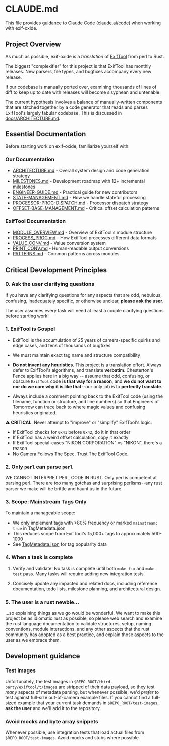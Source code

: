 # CLAUDE.md

This file provides guidance to Claude Code (claude.ai/code) when working with exif-oxide.

## Project Overview

As much as possible, exif-oxide is a _translation_ of [ExifTool](https://exiftool.org/) from perl to Rust.

The biggest "complexifier" for this project is that ExifTool has monthly
releases. New parsers, file types, and bugfixes accompany every new release.

If our codebase is manually ported over, examining thousands of lines of diff to
keep up to date with releases will become sisyphean and untenable.

The current hypothesis involves a balance of manually-written components that
are stitched together by a code generator that reads and parses ExifTool's
largely tabular codebase. This is discussed in [docs/ARCHITECTURE.md](docs/ARCHITECTURE.md).

## Essential Documentation

Before starting work on exif-oxide, familiarize yourself with:

### Our Documentation

- [ARCHITECTURE.md](docs/ARCHITECTURE.md) - Overall system design and code generation strategy
- [MILESTONES.md](docs/MILESTONES.md) - Development roadmap with 12+ incremental milestones
- [ENGINEER-GUIDE.md](docs/ENGINEER-GUIDE.md) - Practical guide for new contributors
- [STATE-MANAGEMENT.md](docs/STATE-MANAGEMENT.md) - How we handle stateful processing
- [PROCESSOR-PROC-DISPATCH.md](docs/PROCESSOR-PROC-DISPATCH.md) - Processor dispatch strategy
- [OFFSET-BASE-MANAGEMENT.md](docs/OFFSET-BASE-MANAGEMENT.md) - Critical offset calculation patterns

### ExifTool Documentation

- [MODULE_OVERVIEW.md](third-party/exiftool/doc/concepts/MODULE_OVERVIEW.md) - Overview of ExifTool's module structure
- [PROCESS_PROC.md](third-party/exiftool/doc/concepts/PROCESS_PROC.md) - How ExifTool processes different data formats
- [VALUE_CONV.md](third-party/exiftool/doc/concepts/VALUE_CONV.md) - Value conversion system
- [PRINT_CONV.md](third-party/exiftool/doc/concepts/PRINT_CONV.md) - Human-readable output conversions
- [PATTERNS.md](third-party/exiftool/doc/concepts/PATTERNS.md) - Common patterns across modules

## Critical Development Principles

### 0. Ask the user clarifying questions

If you have any clarifying questions for any aspects that are odd, nebulous,
confusing, inadequately specific, or otherwise unclear, **please ask the user**.

The user assumes every task will need at least a couple clarifying questions
before starting work!

### 1. ExifTool is Gospel

- ExifTool is the accumulation of 25 years of camera-specific quirks and edge
  cases, and tens of thousands of bugfixes.

- We must maintain exact tag name and structure compatibility

- **Do not invent any heuristics**. This project is a translation effort. Always
  defer to ExifTool's algorithms, and translate **verbatim**. Chesterton's Fence
  applies here in a big way -- assume that odd, confusing, or obscure `ExifTool`
  code **is that way for a reason**, and **we do not want to nor do we care why
  it is like that**--our only job is to **perfectly translate**.

- Always include a comment pointing back to the ExifTool code (using the
  filename, function or structure, and line numbers) so that Engineers of
  Tomorrow can trace back to where magic values and confusing heuristics
  originated.

**⚠️ CRITICAL**: Never attempt to "improve" or "simplify" ExifTool's logic:

- If ExifTool checks for `0x41` before `0x42`, do it in that order
- If ExifTool has a weird offset calculation, copy it exactly
- If ExifTool special-cases "NIKON CORPORATION" vs "NIKON", there's a reason
- No Camera Follows The Spec. Trust The ExifTool Code.

### 2. Only `perl` can parse `perl`

WE CANNOT INTERPRET PERL CODE IN RUST. Only perl is competent at parsing perl.
There are too many gotchas and surprising perlisms--any rust parser we make will
be brittle and haunt us in the future.

### 3. Scope: Mainstream Tags Only

To maintain a manageable scope:

- We only implement tags with >80% frequency or marked `mainstream: true` in TagMetadata.json
- This reduces scope from ExifTool's 15,000+ tags to approximately 500-1000
- See [TagMetadata.json](third-party/exiftool/doc/TagMetadata.json) for tag popularity data

### 4. When a task is complete

1. Verify and validate! No task is complete until both `make fix` and `make test`
   pass. Many tasks will require adding new integration tests.

2. Concisely update any impacted and related docs, including reference
   documentation, todo lists, milestone planning, and architectural design.

### 5. The user is a rust newbie...

...so explaining things as we go would be wonderful. We want to make this
project be as idiomatic rust as possible, so please web search and examine the
rust language documentation to validate structures, setup, naming conventions,
module interactions, and any other aspects that the rust community has adopted
as a best practice, and explain those aspects to the user as we embrace them.

## Development guidance

### Test images

Unfortunately, the test images in `$REPO_ROOT/third-party/exiftool/t/images` are
stripped of their data payload, so they test _many_ aspects of metadata parsing,
but whenever possible, we'd _prefer_ to test against full-size out-of-camera
example files. If you cannot find a full-sized example that your current task
demands in `$REPO_ROOT/test-images`, **ask the user** and we'll add it to the
repository.

### Avoid mocks and byte array snippets

Whenever possible, use integration tests that load actual files from
`$REPO_ROOT/test-images`. Avoid mocks and stubs where possible.
